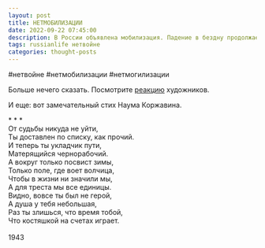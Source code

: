 ```yaml
---
layout: post
title: НЕТМОБИЛИЗАЦИИ
date: 2022-09-22 07:45:00
description: В России объявлена мобилизация. Падение в бездну продолжается, хотя, казалось бы, что хуже быть не может.
tags: russianlife нетвойне
categories: thought-posts
---
```

#нетвойне #нетмобилизации #нетмогилизации

Больше нечего сказать. Посмотрите [реакцию](https://meduza.io/feature/2022/09/22/povestka-dlya-golubya-mira-i-mobilizatsiya-domashnih-zhivotnyh) художников.

И еще: вот замечательный стих Наума Коржавина.

<html>
      <head>
              * * *<br>
        От судьбы никуда не уйти,<br>
        Ты доставлен по списку, как прочий.<br>
        И теперь ты укладчик пути,<br>
        Матерящийся чернорабочий.<br>
        А вокруг только посвист зимы,<br>
        Только поле, где воет волчица,<br>
        Чтобы в жизни ни значили мы,<br>
        А для треста мы все единицы.<br>
        Видно, вовсе ты был не герой,<br>
        А душа у тебя небольшая,<br>
        Раз ты злишься, что время тобой,<br>
        Что костяшкой на счетах играет.<br>
            <br>
        1943
      </head>
    </html>


